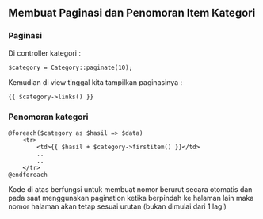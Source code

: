 ## Membuat Paginasi dan Penomoran Item Kategori

### Paginasi
Di controller kategori :
```
$category = Category::paginate(10);
```
Kemudian di view tinggal kita tampilkan paginasinya :
```
{{ $category->links() }}
```

### Penomoran kategori
```
@foreach($category as $hasil => $data)
    <tr>
        <td>{{ $hasil + $category->firstitem() }}</td>
        ..
        ..
    </tr>
@endforeach
```
Kode di atas berfungsi untuk membuat nomor berurut secara otomatis dan pada saat menggunakan pagination ketika berpindah ke halaman lain maka nomor halaman akan tetap sesuai urutan (bukan dimulai dari 1 lagi)
